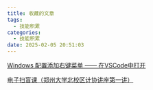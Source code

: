 ```yaml
---
title: 收藏的文章
tags:
  - 技能积累
categories:
  - 技能积累
date: 2025-02-05 20:51:03
---
```


 

[Windows 配置添加右键菜单 —— 在VSCode中打开](https://cloud.tencent.com/developer/article/2069620)

[电子扫盲课（郑州大学北校区计协讲座第一讲）](https://blog.csdn.net/qq_66608435/article/details/146123021)

